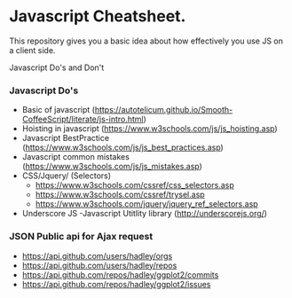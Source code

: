 # Javascript Cheatsheet.

This repository gives you a basic idea about how effectively you use JS on a client side.

Javascript Do's and Don't

### Javascript Do's
 - Basic of javascript (https://autotelicum.github.io/Smooth-CoffeeScript/literate/js-intro.html)
 - Hoisting in javascript (https://www.w3schools.com/js/js_hoisting.asp)
 - Javascript BestPractice (https://www.w3schools.com/js/js_best_practices.asp)
 - Javascript common mistakes (https://www.w3schools.com/js/js_mistakes.asp)
 - CSS/Jquery/ (Selectors)
    - https://www.w3schools.com/cssref/css_selectors.asp
    - https://www.w3schools.com/cssref/trysel.asp
    - https://www.w3schools.com/jquery/jquery_ref_selectors.asp
 - Underscore JS -Javascript Utitlity library (http://underscorejs.org/)
  
### JSON Public api for Ajax request

- https://api.github.com/users/hadley/orgs
- https://api.github.com/users/hadley/repos
- https://api.github.com/repos/hadley/ggplot2/commits
- https://api.github.com/repos/hadley/ggplot2/issues
